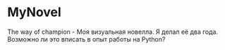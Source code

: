 # MyNovel
The way of champion - Моя визуальная новелла. Я делал её два года. Возможно ли это вписать в опыт работы на Python?

